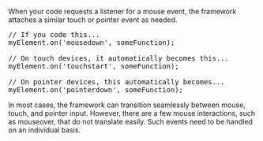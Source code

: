 When your code requests a listener for a mouse event, the framework attaches 
a similar touch or pointer event as needed. 

<pre class="runnable readonly 200">
// If you code this...
myElement.on('mousedown', someFunction);

// On touch devices, it automatically becomes this...
myElement.on('touchstart', someFunction);

// On pointer devices, this automatically becomes...
myElement.on('pointerdown', someFunction);
</pre>

In most cases, the framework can transition seamlessly between mouse, touch, and pointer input. 
However, there are a few mouse interactions, such as mouseover, that do not translate easily. 
Such events need to be handled on an individual basis.

